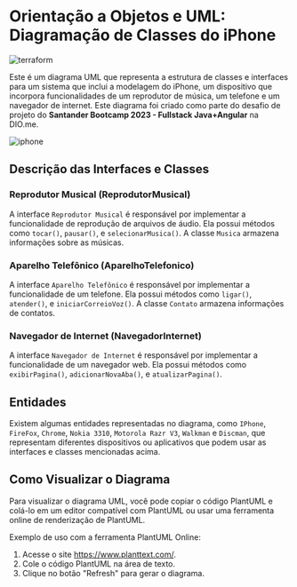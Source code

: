 
# Orientação a Objetos e UML: Diagramação de Classes do iPhone

![terraform](https://img.shields.io/badge/-UML-white?style=for-the-badge&logo=UML&color=FABD14&logoColor=white)

Este é um diagrama UML que representa a estrutura de classes e interfaces para um sistema que inclui a modelagem do iPhone, um dispositivo que incorpora funcionalidades de um reprodutor de música, um telefone e um navegador de internet. Este diagrama foi criado como parte do desafio de projeto do **Santander Bootcamp 2023 - Fullstack Java+Angular** na DIO.me.

![iphone](https://raw.githubusercontent.com/jogres/Diagramacao_De_Classes_iPhone/iphone.png)


## Descrição das Interfaces e Classes

### Reprodutor Musical (ReprodutorMusical)

A interface `Reprodutor Musical` é responsável por implementar a funcionalidade de reprodução de arquivos de áudio. Ela possui métodos como `tocar()`, `pausar()`, e `selecionarMusica()`. A classe `Musica` armazena informações sobre as músicas.

### Aparelho Telefônico (AparelhoTelefonico)

A interface `Aparelho Telefônico` é responsável por implementar a funcionalidade de um telefone. Ela possui métodos como `ligar()`, `atender()`, e `iniciarCorreioVoz()`. A classe `Contato` armazena informações de contatos.

### Navegador de Internet (NavegadorInternet)

A interface `Navegador de Internet` é responsável por implementar a funcionalidade de um navegador web. Ela possui métodos como `exibirPagina()`, `adicionarNovaAba()`, e `atualizarPagina()`.

## Entidades

Existem algumas entidades representadas no diagrama, como `IPhone`, `FireFox`, `Chrome`, `Nokia 3310`, `Motorola Razr V3`, `Walkman` e `Discman`, que representam diferentes dispositivos ou aplicativos que podem usar as interfaces e classes mencionadas acima.

## Como Visualizar o Diagrama

Para visualizar o diagrama UML, você pode copiar o código PlantUML e colá-lo em um editor compatível com PlantUML ou usar uma ferramenta online de renderização de PlantUML.

Exemplo de uso com a ferramenta PlantUML Online:
1. Acesse o site https://www.planttext.com/.
2. Cole o código PlantUML na área de texto.
3. Clique no botão "Refresh" para gerar o diagrama.